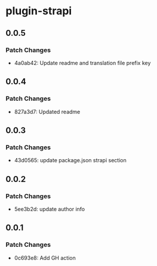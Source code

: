 # plugin-strapi

## 0.0.5

### Patch Changes

- 4a0ab42: Update readme and translation file prefix key

## 0.0.4

### Patch Changes

- 827a3d7: Updated readme

## 0.0.3

### Patch Changes

- 43d0565: update package.json strapi section

## 0.0.2

### Patch Changes

- 5ee3b2d: update author info

## 0.0.1

### Patch Changes

- 0c693e8: Add GH action
